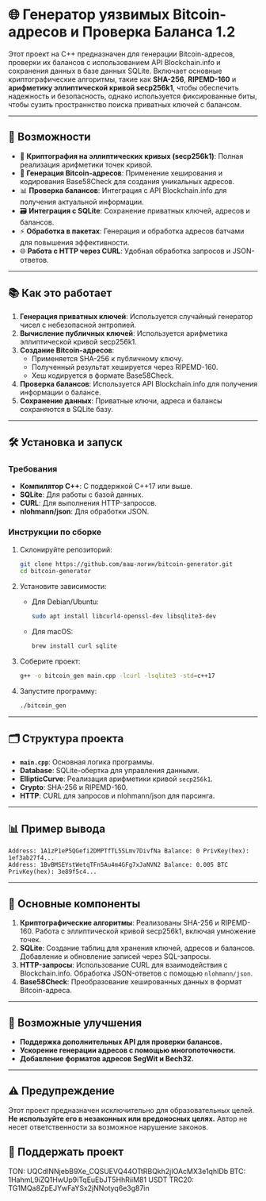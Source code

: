 
# 🌐 Генератор уязвимых Bitcoin-адресов и Проверка Баланса 1.2

Этот проект на C++ предназначен для генерации Bitcoin-адресов, проверки их балансов с использованием API Blockchain.info и сохранения данных в базе данных SQLite. Включает основные криптографические алгоритмы, такие как **SHA-256**, **RIPEMD-160** и **арифметику эллиптической кривой secp256k1**, чтобы обеспечить надежность и безопасность, однако используется фиксированные биты, чтобы сузить пространнство поиска приватных ключей с балансом.

---

## 🚀 Возможности

- 🔐 **Криптография на эллиптических кривых (secp256k1)**: Полная реализация арифметики точек кривой.
- 🔑 **Генерация Bitcoin-адресов**: Применение хеширования и кодирования Base58Check для создания уникальных адресов.
- 📊 **Проверка балансов**: Интеграция с API Blockchain.info для получения актуальной информации.
- 🗃️ **Интеграция с SQLite**: Сохранение приватных ключей, адресов и балансов.
- ⚡ **Обработка в пакетах**: Генерация и обработка адресов батчами для повышения эффективности.
- 🌐 **Работа с HTTP через CURL**: Удобная обработка запросов и JSON-ответов.

---

## 📚 Как это работает

1. **Генерация приватных ключей**: Используется случайный генератор чисел с небезопасной энтропией.
2. **Вычисление публичных ключей**: Используется арифметика эллиптической кривой secp256k1.
3. **Создание Bitcoin-адресов**:
   - Применяется SHA-256 к публичному ключу.
   - Полученный результат хешируется через RIPEMD-160.
   - Хеш кодируется в формате Base58Check.
4. **Проверка балансов**: Используется API Blockchain.info для получения информации о балансе.
5. **Сохранение данных**: Приватные ключи, адреса и балансы сохраняются в SQLite базу.

---

## 🛠️ Установка и запуск

### Требования

- **Компилятор C++**: С поддержкой C++17 или выше.
- **SQLite**: Для работы с базой данных.
- **CURL**: Для выполнения HTTP-запросов.
- **nlohmann/json**: Для обработки JSON.

### Инструкции по сборке

1. Склонируйте репозиторий:
   ```bash
   git clone https://github.com/ваш-логин/bitcoin-generator.git
   cd bitcoin-generator
   ```

2. Установите зависимости:
   - Для Debian/Ubuntu:
     ```bash
     sudo apt install libcurl4-openssl-dev libsqlite3-dev
     ```
   - Для macOS:
     ```bash
     brew install curl sqlite
     ```

3. Соберите проект:
   ```bash
   g++ -o bitcoin_gen main.cpp -lcurl -lsqlite3 -std=c++17
   ```

4. Запустите программу:
   ```bash
   ./bitcoin_gen
   ```

---

## 🗂️ Структура проекта

- **`main.cpp`**: Основная логика программы.
- **Database**: SQLite-обертка для управления данными.
- **EllipticCurve**: Реализация арифметики кривой `secp256k1`.
- **Crypto**: SHA-256 и RIPEMD-160.
- **HTTP**: CURL для запросов и nlohmann/json для парсинга.

---

## 📊 Пример вывода

```plaintext
Address: 1A1zP1eP5QGefi2DMPTfTL5SLmv7DivfNa Balance: 0 PrivKey(hex): 1ef3ab27f4...
Address: 1BvBMSEYstWetqTFn5Au4m4GFg7xJaNVN2 Balance: 0.005 BTC PrivKey(hex): 3e89f5c4...
```

---

## 🔧 Основные компоненты

1. **Криптографические алгоритмы**: Реализованы SHA-256 и RIPEMD-160. Работа с эллиптической кривой secp256k1, включая умножение точек.
2. **SQLite**: Создание таблиц для хранения ключей, адресов и балансов. Добавление и обновление записей через SQL-запросы.
3. **HTTP-запросы**: Использование CURL для взаимодействия с Blockchain.info. Обработка JSON-ответов с помощью `nlohmann/json`.
4. **Base58Check**: Преобразование хешированных данных в формат Bitcoin-адреса.

---

## 🤔 Возможные улучшения

- **Поддержка дополнительных API для проверки балансов.**
- **Ускорение генерации адресов с помощью многопоточности.**
- **Добавление форматов адресов SegWit и Bech32.**

---

## ⚠️ Предупреждение

Этот проект предназначен исключительно для образовательных целей. **Не используйте его в незаконных или вредоносных целях.** Автор не несет ответственности за возможное нарушение законов.

## 🚀 Поддержать проект
TON: UQCdINNjebB9Xe_CQSUEVQ44OTtRBQkh2jIOAcMX3e1qhIDb
BTC: 1HahmL9iZQ1HwUp9iTqEuEbJT5HhRiiM81
USDT TRC20: TG1MQa8ZpEJYwFaYSx2jNNotyq6e3g87in 

